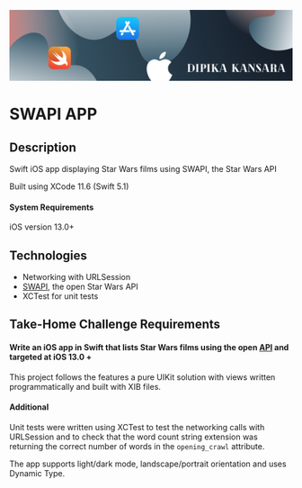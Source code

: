 
![Begin Banner](Documentation/Banner.png)

# SWAPI APP

## Description

Swift iOS app displaying Star Wars films using SWAPI, the Star Wars API

Built using XCode 11.6 (Swift 5.1)



#### System Requirements
iOS version 13.0+

## Technologies

* Networking with URLSession
* [SWAPI](https://swapi.dev), the open Star Wars API
* XCTest for unit tests

## Take-Home Challenge Requirements

#### Write an iOS app in Swift that lists Star Wars films using the open [API](https://swapi.dev) and targeted at iOS 13.0 +


This project follows the features a pure UIKit solution with views written programmatically and built with XIB files.

#### Additional

Unit tests were written using XCTest to test the networking calls with URLSession and to check that the word count string extension was returning the correct number of words in the `opening_crawl` attribute.

The app supports light/dark mode, landscape/portrait orientation and uses Dynamic Type.





